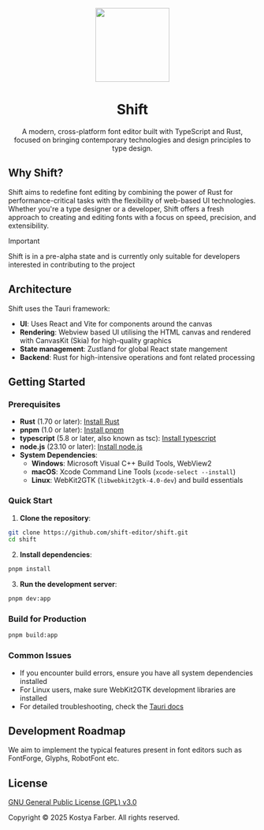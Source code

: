 <div align="center">
  <p align="center">
    <img width=150 src="https://github.com/user-attachments/assets/521e2732-341d-441d-bb6d-bf7bcdccf764" />
    <h1 align="center"><b>Shift</b></h1
>
    <p>A modern, cross-platform font editor built with TypeScript and Rust, focused on bringing contemporary technologies and design principles to type design.</p>
  </p>
</div>

## Why Shift?

Shift aims to redefine font editing by combining the power of Rust for performance-critical tasks with the flexibility of web-based UI technologies. Whether you're a type designer or a developer, Shift offers a fresh approach to creating and editing fonts with a focus on speed, precision, and extensibility.

> [!IMPORTANT]
> Shift is in a pre-alpha state and is currently only suitable for developers interested in contributing to the project

## Architecture

Shift uses the Tauri framework:

- **UI**: Uses React and Vite for components around the canvas
- **Rendering**: Webview based UI utilising the HTML canvas and rendered with CanvasKit (Skia) for high-quality graphics
- **State management**: Zustland for global React state mangement
- **Backend**: Rust for high-intensive operations and font related processing

## Getting Started

### Prerequisites

- **Rust** (1.70 or later): [Install Rust](https://www.rust-lang.org/tools/install)
- **pnpm** (1.0 or later): [Install pnpm](https://pnpm.io/installation)
- **typescript** (5.8 or later, also known as tsc): [Install typescript](https://www.typescriptlang.org/download)
- **node.js** (23.10 or later): [Install node.js](https://nodejs.org/en/download)
- **System Dependencies**:
  - **Windows**: Microsoft Visual C++ Build Tools, WebView2
  - **macOS**: Xcode Command Line Tools (`xcode-select --install`)
  - **Linux**: WebKit2GTK (`libwebkit2gtk-4.0-dev`) and build essentials

### Quick Start

1. **Clone the repository**:

```bash
git clone https://github.com/shift-editor/shift.git
cd shift
```

2. **Install dependencies**:

```bash
pnpm install
```

3. **Run the development server**:

```bash
pnpm dev:app
```

### Build for Production

```bash
pnpm build:app

```

### Common Issues

- If you encounter build errors, ensure you have all system dependencies installed
- For Linux users, make sure WebKit2GTK development libraries are installed
- For detailed troubleshooting, check the [Tauri docs](https://v1.tauri.app/v1/guides/getting-started/prerequisites/)

## Development Roadmap

We aim to implement the typical features present in font editors such as FontForge, Glyphs, RobotFont etc.

## License

[GNU General Public License (GPL) v3.0](https://www.gnu.org/licenses/gpl-3.0.en.html)

Copyright © 2025 Kostya Farber. All rights reserved.
